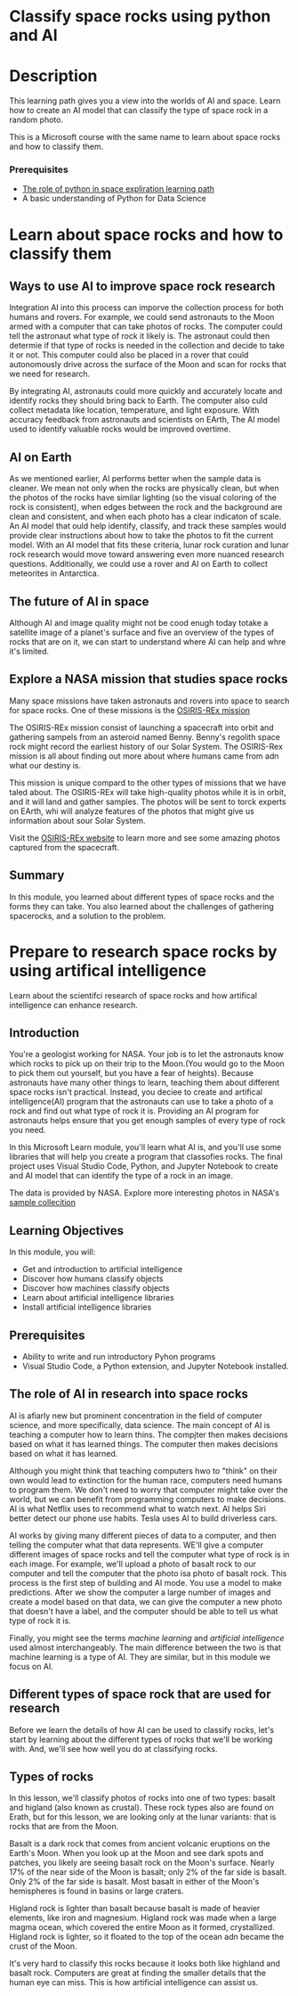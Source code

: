 # Classify space rocks using python and AI

# Description

This learning path gives you a view into the worlds of AI and space. Learn how to create an AI model that can classify the type of space rock in a random photo.

This is a Microsoft course with the same name to learn about space rocks and how to classify them.

### Prerequisites

- [The role of python in space expliration learning path](https://github.com/Jeffresh/Discover-role-python-space-exploration)
- A basic understanding of Python for Data Science

# Learn about space rocks and how to classify them

## Ways to use AI to improve space rock research

Integration AI into this process can imporve the collection process for both humans and rovers. For example, we could send astronauts to the Moon armed with a computer that can take photos of rocks. The computer could tell the astronaut what type of rock it likely is. The astronaut could then determie if that type of rocks is needed in the collection and decide to take it or not. This computer could also be placed in a rover that could autonomously drive across the surface of the Moon and scan for rocks that we need for research.

By integrating AI, astronauts could more quickly and accurately locate and identify rocks they should bring back to Earth. The computer also culd collect metadata like location, temperature, and light exposure. With accuracy feedback from astronauts and scientists on EArth, The AI model used to identify valuable rocks would be improved overtime.

## AI on Earth

As we mentioned earlier, AI performs better when the sample data is cleaner. We mean not only when the rocks are physically clean, but when the photos of the rocks have similar lighting (so the visual coloring of the rock is consistent), when edges between the rock and the background are clean and consistent, and when each photo has a clear indicaton of scale. An AI model that ould help identify, classify, and track these samples would provide clear instructions about how to take the photos to fit the current model. With an AI model that fits these criteria, lunar rock curation and lunar rock research would move toward answering even more nuanced research questions. Additionally, we could use a rover and AI on Earth to collect meteorites in Antarctica.

## The future of AI in space

Although AI and image quality might not be cood enugh today totake a satellite image of a planet's surface and five an overview of the types of rocks that are on it, we can start to understand where AI can help and whre it's limited.

## Explore a NASA mission that studies space rocks

Many space missions have taken astronauts and rovers into space to search for space rocks. One of these missions is the [OSIRIS-REx mission](https://www.asteroidmission.org/objectives/)

The OSIRIS-REx mission consist of launching a spacecraft into orbit and gathering sampels from an asteroid named Benny. Benny's regolith space rock might record the earliest history of our Solar System. The OSIRIS-Rex mission is all about finding out more about where humans came from adn what our destiny is.

This mission is unique compard to the other types of missions that we have taled about. The OSIRIS-REx will take high-quality photos while it is in orbit, and it will land and gather samples. The photos will be sent to torck experts on EArth, whi will analyze features of the photos that might give us information about sour Solar System.

Visit the [OSIRIS-REx website](https://www.asteroidmission.org/galleries/) to learn more and see some amazing photos captured from the spacecraft.

## Summary

In this module, you learned about different types of space rocks and the forms they can take. You also learned about the challenges of gathering spacerocks, and a solution to the problem.

# Prepare to research space rocks by using artifical intelligence

Learn about the scientifci research of space rocks and how artifical intelligence can enhance research.

## Introduction

You're a geologist working for NASA. Your job is to let the astronauts know which rocks to pick up on their trip to the Moon.(You would go to the Moon to pick them out yourself, but you have a fear of heights). Because astronauts have many other things to learn, teaching them about different space rocks isn't practical. Instead, you deciee to create and artifical intelligence(AI) program that the astronauts can use to take a photo of a rock and find out what type of rock it is. Providing an AI program for astronauts helps ensure that you get enough samples of every type of rock you need.

In this Microsoft Learn module, you'll learn what AI is, and you'll use some libraries that will help you create a program that classofies rocks. The final project uses Visual Studio Code, Python, and Jupyter Notebook to create and AI model that can identify the type of a rock in an image.

The data is provided by NASA. Explore more interesting photos in NASA's [sample collecition](https://curator.jsc.nasa.gov/lunar/samplecatalog/index.cfm)

## Learning Objectives

In this module, you will:

- Get and introduction to artificial intelligence
- Discover how humans classify objects
- Discover how machines classify objects
- Learn about artificial intelligence libraries
- Install artificial intelligence libraries

## Prerequisites

- Ability to write and run introductory Pyhon programs
- Visual Studio Code, a Python extension, and Jupyter Notebook installed.

## The role of AI in research into space rocks

AI is afiarly new but prominent concentration in the field of computer science, and more specifically, data science. The main concept of AI is teaching a computer how to learn thins. The compjter then makes decisions based on what it has learned things. The computer then makes decisions based on what it has learned.

Although you might think that teaching computers hwo to "think" on their own would lead to extinction for the human race, computers need humans to program them. We don't need to worry that computer might take over the world, but we can benefit from programming computers to make decisions. AI is what Netflix uses to recommend what to watch next. AI helps Siri better detect our phone use habits. Tesla uses AI to build driverless cars.

AI works by giving many different pieces of data to a computer, and then telling the computer what that data represents. WE'll give a computer different images of space rocks and tell the computer what type of rock is in each image. For example, we'll upload a photo of basalt rock to our computer and tell the computer that the photo isa photo of basalt rock. This process is the first step of building and AI mode. You use a model to make predictions. After we show the computer a large number of images and create a model based on that data, we can give the computer a new photo that doesn't have a label, and the computer should be able to tell us what type of rock it is.

Finally, you might see the terms *machine learning* and *artificial intelligence* used almost interchangeably. The main difference between the two is that machine learning is a type of AI. They are similar, but in this module we focus on AI.

## Different types of space rock that are used for research

Before we learn the details of how AI can be used to classify rocks, let's start by learning about the different types of rocks that we'll be working with. And, we'll see how well you do at classifying rocks.

## Types of rocks

In this lesson, we'll classify photos of rocks into one of two types: basalt and higland (also known as crustal). These rock types also are found on Erath, but for this lesson, we are looking only at the lunar variants: that is rocks that are from the Moon.

Basalt is a dark rock that comes from ancient volcanic eruptions on the Earth's Moon. When you look up at the Moon and see dark spots and patches, you likely are seeing basalt rock on the Moon's surface. Nearly 17% of the near side of the Moon is basalt; only 2% of the far side is basalt. Only 2% of the far side is basalt. Most basalt in either of the Moon's hemispheres is found in basins or large craters.

Higland rock is lighter than basalt because basalt is made of heavier elements, like iron and magnesium. Higland rock was made when a large magma ocean, which covered the entire Moon as it formed, crystallized. Higland rock is lighter, so it floated to the top of the ocean adn became the crust of the Moon.

It's very  hard to classify this rocks because it looks both like highland and basalt rock. Computers are great at finding the smaller details that the human eye can miss. This is how artificial intelligence can assist us.